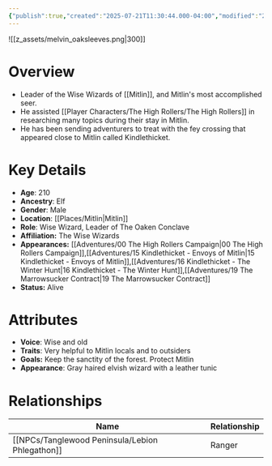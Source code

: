 ```yaml
---
{"publish":true,"created":"2025-07-21T11:30:44.000-04:00","modified":"2025-10-17T10:22:00.859-04:00","published":"2025-10-17T10:22:00.859-04:00","cssclasses":"","Age":"210","Ancestry":"Elf","Gender":"Male","Location":["[[Places/Mitlin]]"],"Role":["Wise Wizard, Leader of The Oaken Conclave"],"Affiliation":["The Wise Wizards"],"Appearances":["[[00 The High Rollers Campaign]]","[[15 Kindlethicket - Envoys of Mitlin]]","[[16 Kindlethicket - The Winter Hunt]]","[[19 The Marrowsucker Contract]]"],"Status":"Alive"}
---
```


![[z_assets/melvin_oaksleeves.png|300]]

# Overview
- Leader of the Wise Wizards of [[Mitlin]], and Mitlin's most accomplished seer.
- He assisted [[Player Characters/The High Rollers/The High Rollers]] in researching many topics during their stay in Mitlin.
- He has been sending adventurers to treat with the fey crossing that appeared close to Mitlin called Kindlethicket.

# Key Details
- **Age**: 210
- **Ancestry**: Elf
- **Gender**: Male
- **Location**: [[Places/Mitlin\|Mitlin]]
- **Role**: Wise Wizard, Leader of The Oaken Conclave
- **Affiliation:** The Wise Wizards
- **Appearances:** [[Adventures/00 The High Rollers Campaign\|00 The High Rollers Campaign]],[[Adventures/15 Kindlethicket - Envoys of Mitlin\|15 Kindlethicket - Envoys of Mitlin]],[[Adventures/16 Kindlethicket - The Winter Hunt\|16 Kindlethicket - The Winter Hunt]],[[Adventures/19 The Marrowsucker Contract\|19 The Marrowsucker Contract]]
- **Status:** Alive

# Attributes
- **Voice**: Wise and old
- **Traits**: Very helpful to Mitlin locals and to outsiders
- **Goals:** Keep the sanctity of the forest. Protect Mitlin
- **Appearance**: Gray haired elvish wizard with a leather tunic 

# Relationships

| Name                  | Relationship |
| --------------------- | ------------ |
| [[NPCs/Tanglewood Peninsula/Lebion Phlegathon]] | Ranger       |

